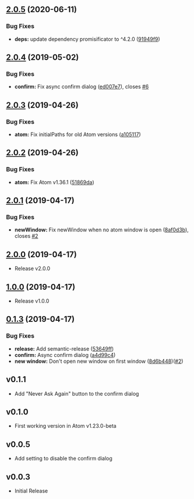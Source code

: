 ## [2.0.5](https://github.com/UziTech/atom-open/compare/v2.0.4...v2.0.5) (2020-06-11)


### Bug Fixes

* **deps:** update dependency promisificator to ^4.2.0 ([91949f9](https://github.com/UziTech/atom-open/commit/91949f92d98fb4c2003925b9b359d4c6e4cf8aa4))

## [2.0.4](https://github.com/UziTech/atom-open/compare/v2.0.3...v2.0.4) (2019-05-02)


### Bug Fixes

* **confirm:** Fix async confirm dialog ([ed007e7](https://github.com/UziTech/atom-open/commit/ed007e7)), closes [#6](https://github.com/UziTech/atom-open/issues/6)

## [2.0.3](https://github.com/UziTech/atom-open/compare/v2.0.2...v2.0.3) (2019-04-26)


### Bug Fixes

* **atom:** Fix initialPaths for old Atom versions ([a105117](https://github.com/UziTech/atom-open/commit/a105117))

## [2.0.2](https://github.com/UziTech/atom-open/compare/v2.0.1...v2.0.2) (2019-04-26)


### Bug Fixes

* **atom:** Fix Atom v1.36.1 ([51869da](https://github.com/UziTech/atom-open/commit/51869da))

## [2.0.1](https://github.com/UziTech/atom-open/compare/v2.0.0...v2.0.1) (2019-04-17)


### Bug Fixes

* **newWindow:** Fix newWindow when no atom window is open ([8af0d3b](https://github.com/UziTech/atom-open/commit/8af0d3b)), closes [#2](https://github.com/UziTech/atom-open/issues/2)

## [2.0.0](https://github.com/UziTech/atom-open/compare/v1.0.0...v2.0.0) (2019-04-17)

* Release v2.0.0

## [1.0.0](https://github.com/UziTech/atom-open/compare/v0.1.3...v1.0.0) (2019-04-17)

* Release v1.0.0

## [0.1.3](https://github.com/UziTech/atom-open/compare/v0.1.2...v0.1.3) (2019-04-17)


### Bug Fixes

* **release:** Add semantic-release ([53649ff](https://github.com/UziTech/atom-open/commit/53649ff))
* **confirm:** Async confirm dialog ([a4d99c4](https://github.com/UziTech/atom-open/commit/a4d99c4))
* **new window:** Don't open new window on first window ([8d6b448](https://github.com/UziTech/atom-open/commit/8d6b448))([#2](https://github.com/UziTech/atom-open/issues/2))


## v0.1.1

*   Add "Never Ask Again" button to the confirm dialog

## v0.1.0

*   First working version in Atom v1.23.0-beta

## v0.0.5

*   Add setting to disable the confirm dialog

## v0.0.3

*   Initial Release
